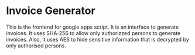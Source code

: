 # Invoice Generator

This is the frontend for google apps script. It is an interface to generate invoices. It uses SHA-256 to allow only authorizzed persons to generate invoices. Also, it uses AES to hide sensitive information that is decrypted by only authorised persons.

